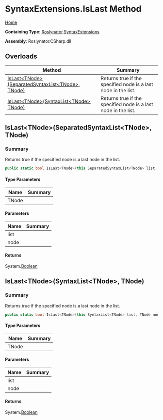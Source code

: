 # SyntaxExtensions\.IsLast Method

[Home](../../../README.md)

**Containing Type**: [Roslynator](../../README.md)\.[SyntaxExtensions](../README.md)

**Assembly**: Roslynator\.CSharp\.dll

## Overloads

| Method | Summary |
| ------ | ------- |
| [IsLast\<TNode>(SeparatedSyntaxList\<TNode>, TNode)](#Roslynator_SyntaxExtensions_IsLast__1_Microsoft_CodeAnalysis_SeparatedSyntaxList___0____0_) | Returns true if the specified node is a last node in the list\. |
| [IsLast\<TNode>(SyntaxList\<TNode>, TNode)](#Roslynator_SyntaxExtensions_IsLast__1_Microsoft_CodeAnalysis_SyntaxList___0____0_) | Returns true if the specified node is a last node in the list\. |

## IsLast\<TNode>\(SeparatedSyntaxList\<TNode>, TNode\)<a name="Roslynator_SyntaxExtensions_IsLast__1_Microsoft_CodeAnalysis_SeparatedSyntaxList___0____0_"></a>

### Summary

Returns true if the specified node is a last node in the list\.

```csharp
public static bool IsLast<TNode>(this SeparatedSyntaxList<TNode> list, TNode node) where TNode : Microsoft.CodeAnalysis.SyntaxNode
```

#### Type Parameters

| Name | Summary |
| ---- | ------- |
| TNode | |

#### Parameters

| Name | Summary |
| ---- | ------- |
| list | |
| node | |

#### Returns

System\.[Boolean](https://docs.microsoft.com/en-us/dotnet/api/system.boolean)

## IsLast\<TNode>\(SyntaxList\<TNode>, TNode\)<a name="Roslynator_SyntaxExtensions_IsLast__1_Microsoft_CodeAnalysis_SyntaxList___0____0_"></a>

### Summary

Returns true if the specified node is a last node in the list\.

```csharp
public static bool IsLast<TNode>(this SyntaxList<TNode> list, TNode node) where TNode : Microsoft.CodeAnalysis.SyntaxNode
```

#### Type Parameters

| Name | Summary |
| ---- | ------- |
| TNode | |

#### Parameters

| Name | Summary |
| ---- | ------- |
| list | |
| node | |

#### Returns

System\.[Boolean](https://docs.microsoft.com/en-us/dotnet/api/system.boolean)

